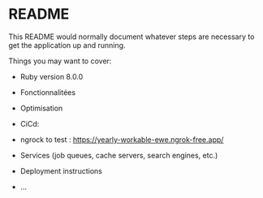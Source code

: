 # README

This README would normally document whatever steps are necessary to get the
application up and running.

Things you may want to cover:

* Ruby version 8.0.0

* Fonctionnalitées

* Optimisation
  
* CiCd:

* ngrock to test : https://yearly-workable-ewe.ngrok-free.app/


* Services (job queues, cache servers, search engines, etc.)

* Deployment instructions

* ...
